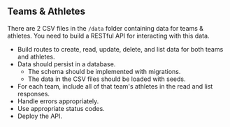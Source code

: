 ## Teams & Athletes

There are 2 CSV files in the `/data` folder containing data for teams & athletes. You need to build a RESTful API for interacting with this data.

* Build routes to create, read, update, delete, and list data for both teams and athletes.
* Data should persist in a database.
  * The schema should be implemented with migrations.
  * The data in the CSV files should be loaded with seeds.
* For each team, include all of that team's athletes in the read and list responses.
* Handle errors appropriately.
* Use appropriate status codes.
* Deploy the API.
